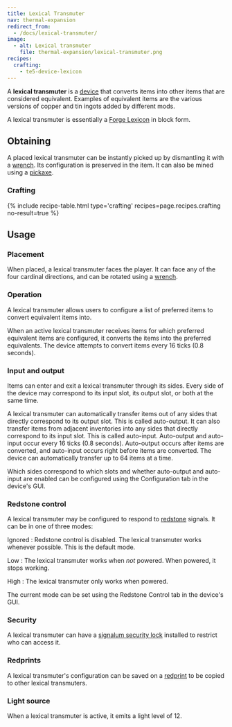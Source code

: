 ```yaml
---
title: Lexical Transmuter
nav: thermal-expansion
redirect_from:
  - /docs/lexical-transmuter/
image:
  - alt: Lexical transmuter
    file: thermal-expansion/lexical-transmuter.png
recipes:
  crafting:
    - te5-device-lexicon
---
```


A **lexical transmuter** is a [device](/docs/thermal-expansion/devices/) that converts items into
other items that are considered equivalent. Examples of equivalent items are the
various versions of copper and tin ingots added by different mods.

A lexical transmuter is essentially a [Forge Lexicon](/docs/thermal-foundation/forge-lexicon/) in
block form.


Obtaining
---------

A placed lexical transmuter can be instantly picked up by dismantling it with a
[wrench](/docs/wrenches/). Its configuration is preserved in the item. It can
also be mined using a [pickaxe](https://minecraft.gamepedia.com/Pickaxe).

### Crafting
{% include recipe-table.html type='crafting' recipes=page.recipes.crafting no-result=true %}


Usage
-----

### Placement
When placed, a lexical transmuter faces the player. It can face any of the four
cardinal directions, and can be rotated using a [wrench](/docs/wrenches/).

### Operation
A lexical transmuter allows users to configure a list of preferred items to
convert equivalent items into.

When an active lexical transmuter receives items for which preferred equivalent
items are configured, it converts the items into the preferred equivalents. The
device attempts to convert items every 16 ticks (0.8 seconds).

### Input and output
Items can enter and exit a lexical transmuter through its sides. Every side of
the device may correspond to its input slot, its output slot, or both at the
same time.

A lexical transmuter can automatically transfer items out of any sides that
directly correspond to its output slot. This is called auto-output. It can also
transfer items from adjacent inventories into any sides that directly correspond
to its input slot. This is called auto-input. Auto-output and auto-input occur
every 16 ticks (0.8 seconds). Auto-output occurs after items are converted, and
auto-input occurs right before items are converted. The device can automatically
transfer up to 64 items at a time.

Which sides correspond to which slots and whether auto-output and auto-input are
enabled can be configured using the Configuration tab in the device's GUI.

### Redstone control
A lexical transmuter may be configured to respond to
[redstone](https://minecraft.gamepedia.com/Redstone) signals. It can be in one
of three modes:

Ignored
: Redstone control is disabled. The lexical transmuter works whenever possible.
This is the default mode.

Low
: The lexical transmuter works when *not* powered. When powered, it stops
working.

High
: The lexical transmuter only works when powered.

The current mode can be set using the Redstone Control tab in the device's GUI.

### Security
A lexical transmuter can have a [signalum security
lock](/docs/thermal-foundation/signalum-security-lock/) installed to restrict who can access it.

### Redprints
A lexical transmuter's configuration can be saved on a
[redprint](/docs/thermal-foundation/redprint/) to be copied to other lexical transmuters.

### Light source
When a lexical transmuter is active, it emits a light level of 12.
